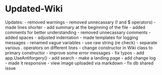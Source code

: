 # Updated-Wiki

Updates:
    - removed warnings
    - removed unnecassary (! and $ operators)
    - made lines shorter
    - add summary at the beginning of the file
    - added comments for better understanding
    - removed unnecassary comments
    - added spaces
    - adjusted indentation
    - made templates for logging messages
    - renamed vague variables
    - use raw string (re check)
    - separate various . operators on different lines
    - change constructor in Wiki class to primary constructor
    - improve some error messages
    - fix typos
    - add app.UseAntiforgery()
    - add search
    - make a landing page
    - add change log
    - made it responsive
    - view image uploaded via markdown
    - fix db shared issue      
